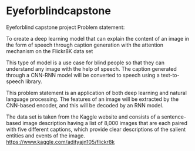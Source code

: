 # Eyeforblindcapstone
Eyeforblind capstone project
Problem statement:

To create a deep learning model that can explain the content of an image in the form of speech through caption generation with the attention mechanism on the Flickr8K data set

This type of model is a use case for blind people so that they can understand any image with the help of speech. The caption generated through a CNN-RNN model will be converted to speech using a text-to-speech library.

This problem statement is an application of both deep learning and natural language processing. The features of an image will be extracted by the CNN-based encoder, and this will be decoded by an RNN model.


The data set is taken from the Kaggle website and consists of a sentence-based image description having a list of 8,000 images that are each paired with five different captions, which provide clear descriptions of the salient entities and events of the image. https://www.kaggle.com/adityajn105/flickr8k
